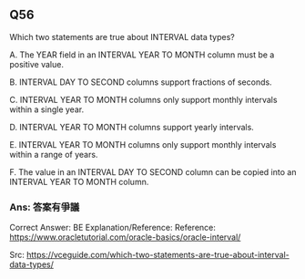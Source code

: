 ## Q56

Which two statements are true about INTERVAL data types?

A. The YEAR field in an INTERVAL YEAR TO MONTH column must be a positive value.

B. INTERVAL DAY TO SECOND columns support fractions of seconds.

C. INTERVAL YEAR TO MONTH columns only support monthly intervals within a single year.

D. INTERVAL YEAR TO MONTH columns support yearly intervals.

E. INTERVAL YEAR TO MONTH columns only support monthly intervals within a range of years.

F. The value in an INTERVAL DAY TO SECOND column can be copied into an INTERVAL YEAR TO MONTH column.

### Ans:     **答案有爭議**

Correct Answer: BE
Explanation/Reference:
Reference: https://www.oracletutorial.com/oracle-basics/oracle-interval/


Src: https://vceguide.com/which-two-statements-are-true-about-interval-data-types/